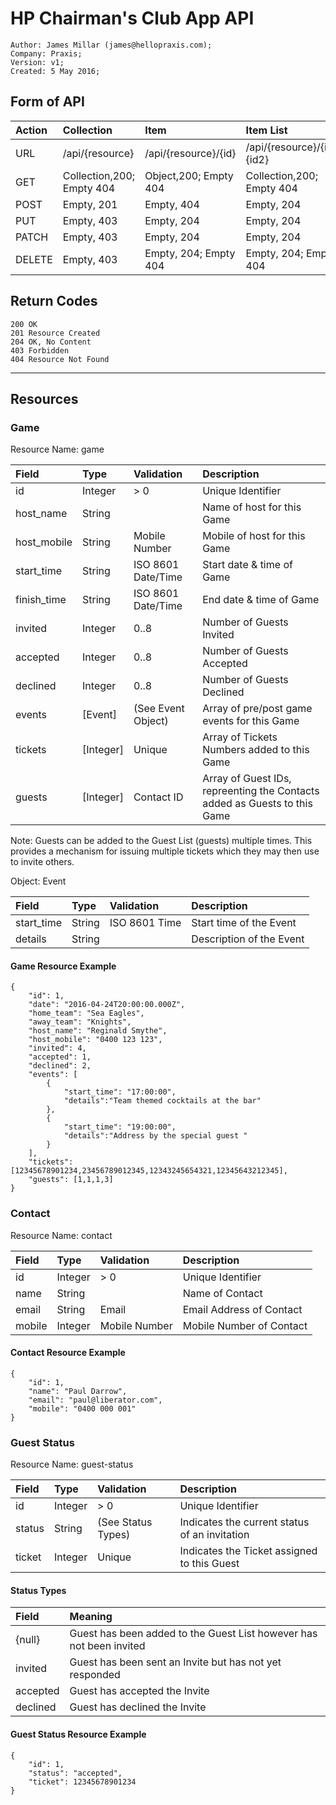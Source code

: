 # HP Chairman's Club App API
	Author: James Millar (james@hellopraxis.com); 
	Company: Praxis; 
	Version: v1; 
	Created: 5 May 2016; 

## Form of API

| Action			| Collection 					| Item							| Item List
|:---				|:---							|:---							|:---
| URL					| /api/{resource}				| /api/{resource}/{id} 			| /api/{resource}/{id1},{id2}
| GET				| Collection,200; Empty 404		| Object,200; Empty 404			| Collection,200; Empty 404
| POST				| Empty, 201					| Empty, 404					| Empty, 204
| PUT				| Empty, 403					| Empty, 204					| Empty, 204
| PATCH				| Empty, 403					| Empty, 204					| Empty, 204
| DELETE			| Empty, 403					| Empty, 204; Empty 404			| Empty, 204; Empty 404 


## Return Codes

	200 OK
	201 Resource Created
	204 OK, No Content
	403 Forbidden
	404	Resource Not Found
	
----------
## Resources

### Game

Resource Name: game

| Field 		| Type		| Validation			| Description
|:---			|:---		|:---					|:---
| id			| Integer	|  > 0					| Unique Identifier
| host_name		| String	| 						| Name of host for this Game
| host_mobile	| String	| Mobile Number			| Mobile of host for this Game
| start_time	| String	| ISO 8601 Date/Time	| Start date & time of Game
| finish_time	| String	| ISO 8601 Date/Time	| End date & time of Game
| invited		| Integer	| 0..8					| Number of Guests Invited
| accepted		| Integer 	| 0..8					| Number of Guests Accepted
| declined		| Integer 	| 0..8					| Number of Guests Declined
| events		| [Event]	| (See Event Object)	| Array of pre/post game events for this Game
| tickets		| [Integer]	| Unique				| Array of Tickets Numbers added to this Game
| guests		| [Integer]	| Contact ID			| Array of Guest IDs, repreenting the Contacts added as Guests to this Game
	
Note: Guests can be added to the Guest List (guests) multiple times. 
This provides a mechanism for issuing multiple tickets which they may then use to invite others.

Object: Event

| Field 		| Type		| Validation			| Description
|:---			|:---		|:---					|:---
| start_time	| String	|ISO 8601 Time			| Start time of the Event
| details		| String	|						| Description of the Event
	
#### Game Resource Example

    {
        "id": 1,
        "date": "2016-04-24T20:00:00.000Z",
        "home_team": "Sea Eagles",
        "away_team": "Knights",
        "host_name": "Reginald Smythe",
        "host_mobile": "0400 123 123",
        "invited": 4,
        "accepted": 1,
        "declined": 2,
		"events": [
            {
            	"start_time": "17:00:00",
            	"details":"Team themed cocktails at the bar"
            },
            {
            	"start_time": "19:00:00",
            	"details":"Address by the special guest "
            }
        ],
        "tickets": [12345678901234,23456789012345,12343245654321,12345643212345],
        "guests": [1,1,1,3]
    }
    
###	Contact

Resource Name: contact

| Field 		| Type		| Validation			| Description
|:---			|:---		|:---					|:---
| id			| Integer 	| > 0					| Unique Identifier
| name			| String	|						| Name of Contact
| email			| String	| Email					| Email Address of Contact
| mobile		| Integer 	| Mobile Number			| Mobile Number of Contact

#### Contact Resource Example

    {
        "id": 1,
        "name": "Paul Darrow",
        "email": "paul@liberator.com",
        "mobile": "0400 000 001"
    }

###	Guest Status

Resource Name: guest-status

| Field 		| Type		| Validation			| Description
|:---			|:---		|:---					|:---
| id			| Integer 	| > 0					| Unique Identifier
| status		| String	| (See Status Types)	| Indicates the current status of an invitation
| ticket		| Integer	| Unique				| Indicates the Ticket assigned to this Guest

#### Status Types

| Field 		| Meaning
|:---			|:---	
| {null}		| Guest has been added to the Guest List however has not been invited
| invited		| Guest has been sent an Invite but has not yet responded
| accepted		| Guest has accepted the Invite 
| declined		| Guest has declined the Invite

#### Guest Status Resource Example

    {
    	"id": 1,
    	"status": "accepted",
	    "ticket": 12345678901234
    }